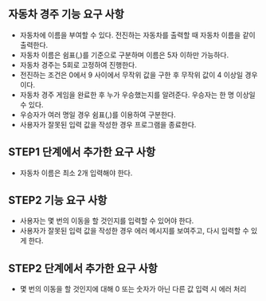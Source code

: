 ## 자동차 경주 기능 요구 사항

- 자동차에 이름을 부여할 수 있다. 전진하는 자동차를 출력할 때 자동차 이름을 같이 출력한다.
- 자동차 이름은 쉼표(,)를 기준으로 구분하며 이름은 5자 이하만 가능하다.
- 자동차 경주는 5회로 고정하여 진행한다.
- 전진하는 조건은 0에서 9 사이에서 무작위 값을 구한 후 무작위 값이 4 이상일 경우이다.
- 자동차 경주 게임을 완료한 후 누가 우승했는지를 알려준다. 우승자는 한 명 이상일 수 있다.
- 우승자가 여러 명일 경우 쉼표(,)를 이용하여 구분한다.
- 사용자가 잘못된 입력 값을 작성한 경우 프로그램을 종료한다.

## STEP1 단계에서 추가한 요구 사항

- 자동차 이름은 최소 2개 입력해야 한다.

## STEP2 기능 요구 사항

- 사용자는 몇 번의 이동을 할 것인지를 입력할 수 있어야 한다.
- 사용자가 잘못된 입력 값을 작성한 경우 에러 메시지를 보여주고, 다시 입력할 수 있게 한다.

## STEP2 단계에서 추가한 요구 사항

- 몇 번의 이동을 할 것인지에 대해 0 또는 숫자가 아닌 다른 값 입력 시 에러 처리
